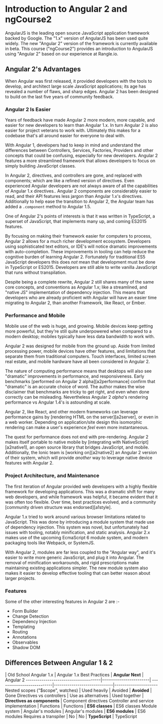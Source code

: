 # Introduction to Angular 2 and ngCourse2

AngularJS is the leading open source JavaScript application framework backed by Google. The "1.x" version of AngularJS has been used quite widely. The new "Angular 2" version of the framework is currently available in beta. This course ("ngCourse2") provides an introduction to AngularJS using "Angular 2" based on our experience at Rangle.io.


## Angular 2's Advantages
 
When Angular was first released, it provided developers with the tools  to develop, and architect large scale JavaScript applications; its age has revealed a number of flaws, and sharp edges. Angular 2 has been designed to build on the last five years of community feedback.


### Angular 2 Is Easier

Years of feedback have made Angular 2 more modern, more capable, and  easier for new developers to learn than Angular 1.x. In turn Angular 2 is also easier for project veterans to work with. Ultimately this makes for a codebase that's all around easier for everyone to deal with.

With Angular 1, developers had to keep in mind and understand the differences between Controllers, Services, Factories, Providers and other concepts that could be confusing, especially for new developers. Angular 2 features a more streamlined framework that allows developers to focus on simply building JavaScript classes.

In Angular 2, directives, and controllers are gone, and replaced with components; which are like a refined version of directives. Even experienced Angular developers are not always aware of all the capabilities of Angular 1.x directives.. Angular 2 components are considerably easier to read, and their API features less jargon than Angular 1.x's directives. Additionally to help ease the transition to Angular 2, the Angular team has added a `.component` method to Angular 1.5.

One of Angular 2's points of interests is that it was written in TypeScript, a superset of JavaScript, that implements many up, and coming ES2015 features.

By focusing on making their framework easier for computers to process, Angular 2 allows for a much richer development ecosystem. Developers using sophisticated text editors, or IDE's will notice dramatic improvements with auto-completion. These improvements in tooling can help reduce the cognitive burden of learning Angular 2. Fortunately for traditional ES5 JavaScript developers this does *not* mean that development must be done in TypeScript or ES2015. Developers are still able to write vanilla JavaScript that runs without transpilation.

Despite being a complete rewrite, Angular 2 still shares many of the same core concepts, and conventions as Angular 1.x; like a streamlined, and "native JS" implementation of dependency injection. This means that developers who are already proficient with Angular will have an easier time migrating to Angular 2, than another Framework, like React, or Ember.


### Performance and Mobile

Mobile use of the web is huge, and growing. Mobile devices keep getting more powerful, but they're still quite underpowered when compared to a modern desktop; mobiles typically have less data bandwidth to work with.

Angular 2 was designed for mobile from the ground up. Aside from limited processing power, mobile devices have other features, and limitations that separate them from traditional computers. Touch interfaces, limited screen real estate, and mobile hardware have all been considered in Angular 2.

The nature of computing performance means that desktops will also see "dramatic" improvements in performance, and responsiveness. Early benchmarks [performed on Angular 2 alpha][a2performance] confirm that "dramatic" is an accurate choice of word. The author makes the wise disclaimer that benchmarks are tricky to get right, and even when done correctly can be misleading. Nevertheless Angular 2 *alpha*'s rendering performance vs Angular 1.4's is astounding at scale.

Angular 2, like React, and other modern frameworks can leverage performance gains by [rendering HTML on the server][a2server], or even in a  web worker. Depending on application/site design this isomorphic rendering can make a user's experience *feel* even more instantaneous.

The quest for performance does not end with pre-rendering. Angular 2 makes itself portable to native mobile by [integrating with NativeScript][a2native1], an open source library that bridges  JavaScript, and mobile. Additionally, the Ionic team is [working on][a2native2]  an Angular 2 version of their system, which will provide *another* way to leverage native device features with Angular 2.

### Project Architecture, and Maintenance

The first iteration of Angular provided web developers with a highly flexible framework for developing applications. This was a dramatic shift for many web developers, and while framework was helpful, it became evident that it was often too flexible. Over time, best practices evolved, and a community [community driven structure was endorsed][a1style].

Angular 1.x tried to work around various browser limitations related to JavaScript. This was done by introducing a module system that made use of dependency injection. This system was novel, but unfortunately had issues with tooling, notably minification, and static analysis. Angular 2.x makes use of the upcoming EcmaScript 6 module system, and modern packaging tools like Webpack, or SystemJS.

With Angular 2, modules are far less coupled to the "Angular way", and it's easier to write more generic JavaScript, and plug it into Angular. The removal of minification workarounds, and rigid prescriptions make maintaining existing applications simpler. The new module system also makes it easier to develop effective tooling that can better reason about larger projects.


### Features

Some of the other interesting features in Angular 2 are :-
* Form Builder
* Change Detection
* Dependency Injection
* Templating
* Routing
* Annotations
* Observables 
* Shadow DOM


## Differences Between Angular 1 & 2

| Old School Angular 1.x | Angular 1.x Best Practices | **Angular Next**             | Angular 2
--------------------------------------|------------------------| ---------------------------|------------------------------|----------------------
Nested scopes ("$scope", watches)     | Used heavily           | Avoided                    | **Avoided**                  | Gone 
Directives vs controllers             | Use as alternatives    | Used together              | **Directives as components** | Component directives
Controller and service implementation | Functions              | Functions                  | **ES6 classes**              | ES6 classes
Module system                         | Angular's modules      | Angular's modules          | **ES6 modules**              | ES6 modules
Requires a transpiler                 | No                     | No                         | **TypeScript**               | TypeScript
